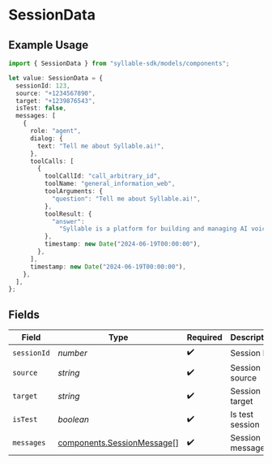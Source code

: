 # SessionData

## Example Usage

```typescript
import { SessionData } from "syllable-sdk/models/components";

let value: SessionData = {
  sessionId: 123,
  source: "+1234567890",
  target: "+1239876543",
  isTest: false,
  messages: [
    {
      role: "agent",
      dialog: {
        text: "Tell me about Syllable.ai!",
      },
      toolCalls: [
        {
          toolCallId: "call_arbitrary_id",
          toolName: "general_information_web",
          toolArguments: {
            "question": "Tell me about Syllable.ai!",
          },
          toolResult: {
            "answer":
              "Syllable is a platform for building and managing AI voice agents...",
          },
          timestamp: new Date("2024-06-19T00:00:00"),
        },
      ],
      timestamp: new Date("2024-06-19T00:00:00"),
    },
  ],
};
```

## Fields

| Field                                                                    | Type                                                                     | Required                                                                 | Description                                                              | Example                                                                  |
| ------------------------------------------------------------------------ | ------------------------------------------------------------------------ | ------------------------------------------------------------------------ | ------------------------------------------------------------------------ | ------------------------------------------------------------------------ |
| `sessionId`                                                              | *number*                                                                 | :heavy_check_mark:                                                       | Session ID                                                               | 123                                                                      |
| `source`                                                                 | *string*                                                                 | :heavy_check_mark:                                                       | Session source                                                           | +1234567890                                                              |
| `target`                                                                 | *string*                                                                 | :heavy_check_mark:                                                       | Session target                                                           | +1239876543                                                              |
| `isTest`                                                                 | *boolean*                                                                | :heavy_check_mark:                                                       | Is test session                                                          | false                                                                    |
| `messages`                                                               | [components.SessionMessage](../../models/components/sessionmessage.md)[] | :heavy_check_mark:                                                       | Session messages                                                         |                                                                          |